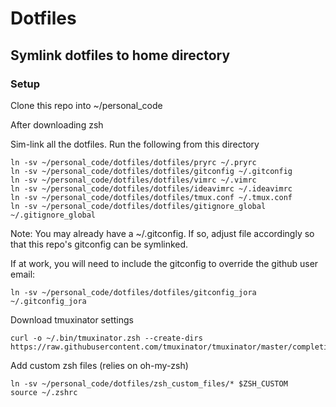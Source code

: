 # Dotfiles

## Symlink dotfiles to home directory

### Setup
Clone this repo into ~/personal_code

After downloading zsh

Sim-link all the dotfiles. Run the following from this directory
```
ln -sv ~/personal_code/dotfiles/dotfiles/pryrc ~/.pryrc
ln -sv ~/personal_code/dotfiles/dotfiles/gitconfig ~/.gitconfig
ln -sv ~/personal_code/dotfiles/dotfiles/vimrc ~/.vimrc
ln -sv ~/personal_code/dotfiles/dotfiles/ideavimrc ~/.ideavimrc
ln -sv ~/personal_code/dotfiles/dotfiles/tmux.conf ~/.tmux.conf
ln -sv ~/personal_code/dotfiles/dotfiles/gitignore_global ~/.gitignore_global
```

Note: You may already have a ~/.gitconfig. If so, adjust file accordingly so that this repo's gitconfig can be symlinked.

If at work, you will need to include the gitconfig to override the github user email:

```
ln -sv ~/personal_code/dotfiles/dotfiles/gitconfig_jora ~/.gitconfig_jora
```

Download tmuxinator settings
```
curl -o ~/.bin/tmuxinator.zsh --create-dirs https://raw.githubusercontent.com/tmuxinator/tmuxinator/master/completion/tmuxinator.zsh
```

Add custom zsh files (relies on oh-my-zsh)
```
ln -sv ~/personal_code/dotfiles/zsh_custom_files/* $ZSH_CUSTOM
source ~/.zshrc
```
